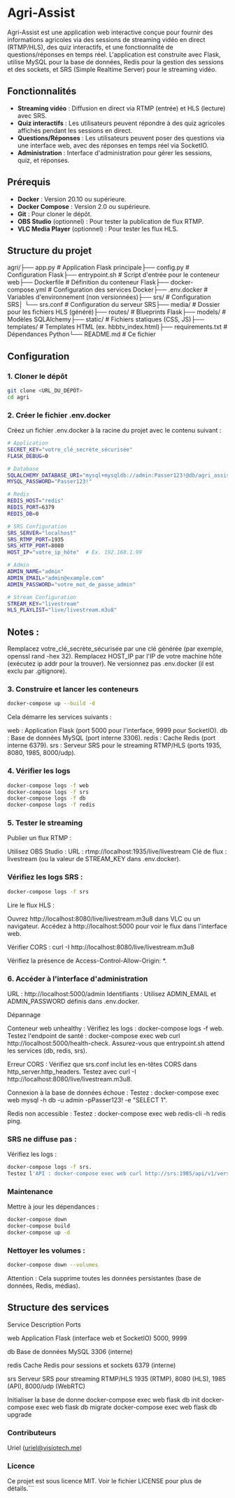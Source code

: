 # Agri-Assist

Agri-Assist est une application web interactive conçue pour fournir des informations agricoles via des sessions de streaming vidéo en direct (RTMP/HLS), des quiz interactifs, et une fonctionnalité de questions/réponses en temps réel. L'application est construite avec Flask, utilise MySQL pour la base de données, Redis pour la gestion des sessions et des sockets, et SRS (Simple Realtime Server) pour le streaming vidéo.

## Fonctionnalités
- **Streaming vidéo** : Diffusion en direct via RTMP (entrée) et HLS (lecture) avec SRS.
- **Quiz interactifs** : Les utilisateurs peuvent répondre à des quiz agricoles affichés pendant les sessions en direct.
- **Questions/Réponses** : Les utilisateurs peuvent poser des questions via une interface web, avec des réponses en temps réel via SocketIO.
- **Administration** : Interface d'administration pour gérer les sessions, quiz, et réponses.

## Prérequis
- **Docker** : Version 20.10 ou supérieure.
- **Docker Compose** : Version 2.0 ou supérieure.
- **Git** : Pour cloner le dépôt.
- **OBS Studio** (optionnel) : Pour tester la publication de flux RTMP.
- **VLC Media Player** (optionnel) : Pour tester les flux HLS.

## Structure du projet

agri/├── app.py                  # Application Flask principale├── config.py              # Configuration Flask├── entrypoint.sh          # Script d'entrée pour le conteneur web├── Dockerfile             # Définition du conteneur Flask├── docker-compose.yml     # Configuration des services Docker├── .env.docker            # Variables d'environnement (non versionnées)├── srs/                   # Configuration SRS│   └── srs.conf           # Configuration du serveur SRS├── media/                 # Dossier pour les fichiers HLS (généré)├── routes/                # Blueprints Flask├── models/                # Modèles SQLAlchemy├── static/                # Fichiers statiques (CSS, JS)├── templates/             # Templates HTML (ex. hbbtv_index.html)├── requirements.txt       # Dépendances Python└── README.md              # Ce fichier

## Configuration

### 1. Cloner le dépôt
```bash
git clone <URL_DU_DÉPÔT>
cd agri
```
### 2. Créer le fichier .env.docker
Créez un fichier .env.docker à la racine du projet avec le contenu suivant :

```bash
# Application
SECRET_KEY="votre_clé_secrète_sécurisée"
FLASK_DEBUG=0

# Database
SQLALCHEMY_DATABASE_URI="mysql+mysqldb://admin:Passer123!@db/agri_assist"
MYSQL_PASSWORD="Passer123!"

# Redis
REDIS_HOST="redis"
REDIS_PORT=6379
REDIS_DB=0

# SRS Configuration
SRS_SERVER="localhost"
SRS_RTMP_PORT=1935
SRS_HTTP_PORT=8080
HOST_IP="votre_ip_hôte"  # Ex. 192.168.1.99

# Admin
ADMIN_NAME="admin"
ADMIN_EMAIL="admin@example.com"
ADMIN_PASSWORD="votre_mot_de_passe_admin"

# Stream Configuration
STREAM_KEY="livestream"
HLS_PLAYLIST="live/livestream.m3u8"

```

## Notes :

Remplacez votre_clé_secrète_sécurisée par une clé générée (par exemple, openssl rand -hex 32).
Remplacez HOST_IP par l'IP de votre machine hôte (exécutez ip addr pour la trouver).
Ne versionnez pas .env.docker (il est exclu par .gitignore).

### 3. Construire et lancer les conteneurs
```bash
docker-compose up --build -d
```

Cela démarre les services suivants :

web : Application Flask (port 5000 pour l'interface, 9999 pour SocketIO).
db : Base de données MySQL (port interne 3306).
redis : Cache Redis (port interne 6379).
srs : Serveur SRS pour le streaming RTMP/HLS (ports 1935, 8080, 1985, 8000/udp).

### 4. Vérifier les logs
```bash
docker-compose logs -f web
docker-compose logs -f srs
docker-compose logs -f db
docker-compose logs -f redis
```

### 5. Tester le streaming

Publier un flux RTMP :

Utilisez OBS Studio :
URL : rtmp://localhost:1935/live/livestream
Clé de flux : livestream (ou la valeur de STREAM_KEY dans .env.docker).


### Vérifiez les logs SRS :
```bash
docker-compose logs -f srs
```



Lire le flux HLS :

Ouvrez http://localhost:8080/live/livestream.m3u8 dans VLC ou un navigateur.
Accédez à http://localhost:5000 pour voir le flux dans l'interface web.


Vérifier CORS :
curl -I http://localhost:8080/live/livestream.m3u8

Vérifiez la présence de Access-Control-Allow-Origin: *.


### 6. Accéder à l'interface d'administration

URL : http://localhost:5000/admin
Identifiants : Utilisez ADMIN_EMAIL et ADMIN_PASSWORD définis dans .env.docker.

Dépannage

Conteneur web unhealthy :
Vérifiez les logs : docker-compose logs -f web.
Testez l'endpoint de santé : docker-compose exec web curl http://localhost:5000/health-check.
Assurez-vous que entrypoint.sh attend les services (db, redis, srs).


Erreur CORS :
Vérifiez que srs.conf inclut les en-têtes CORS dans http_server.http_headers.
Testez avec curl -I http://localhost:8080/live/livestream.m3u8.


Connexion à la base de données échoue :
Testez : docker-compose exec web mysql -h db -u admin -pPasser123! -e "SELECT 1".


Redis non accessible :
Testez : docker-compose exec web redis-cli -h redis ping.


### SRS ne diffuse pas :
Vérifiez les logs : 
```bash
docker-compose logs -f srs.
Testez l'API : docker-compose exec web curl http://srs:1985/api/v1/versions.
```


### Maintenance

Mettre à jour les dépendances :
```bash
docker-compose down
docker-compose build
docker-compose up -d
```

### Nettoyer les volumes :
```bash
docker-compose down --volumes
```
Attention : Cela supprime toutes les données persistantes (base de données, Redis, médias).

## Structure des services



Service
Description
Ports


web
Application Flask (interface web et SocketIO)
5000, 9999


db
Base de données MySQL
3306 (interne)


redis
Cache Redis pour sessions et sockets
6379 (interne)


srs
Serveur SRS pour streaming RTMP/HLS
1935 (RTMP), 8080 (HLS), 1985 (API), 8000/udp (WebRTC)

Initialiser la base de donne
docker-compose exec web flask db init
 docker-compose exec web flask db migrate
docker-compose exec web flask db upgrade


### Contributeurs

Uriel (uriel@visiotech.me)

### Licence
Ce projet est sous licence MIT. Voir le fichier LICENSE pour plus de détails.```